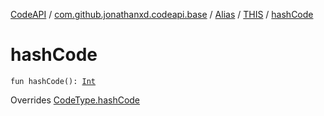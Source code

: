 [CodeAPI](../../../index.md) / [com.github.jonathanxd.codeapi.base](../../index.md) / [Alias](../index.md) / [THIS](index.md) / [hashCode](.)

# hashCode

`fun hashCode(): `[`Int`](https://kotlinlang.org/api/latest/jvm/stdlib/kotlin/-int/index.html)

Overrides [CodeType.hashCode](../../../com.github.jonathanxd.codeapi.type/-code-type/hash-code.md)

